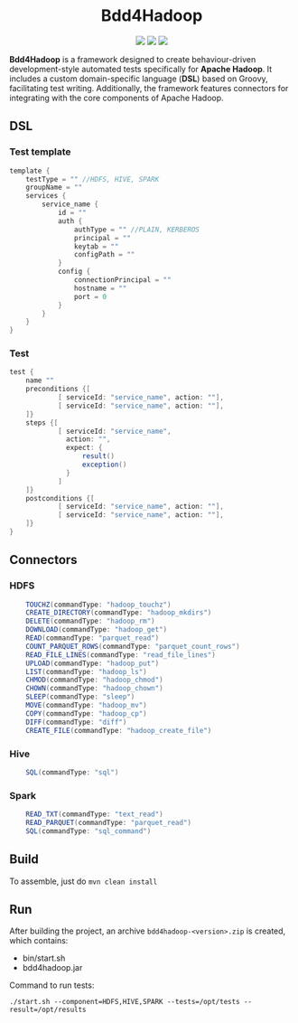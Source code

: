 <h1 align="center">Bdd4Hadoop</h1>
<p align="center">
<img src="https://img.shields.io/github/last-commit/gavr-dev/bdd4hadoop"/>
<a href="https://github.com/gavr-dev/bdd4hadoop/tags" alt="Tag"><img src="https://img.shields.io/github/v/tag/gavr-dev/bdd4hadoop"/></a>
<a href="https://github.com/gavr-dev/bdd4hadoop/blob/main/LICENSE" alt="GPLv3 licensed"><img src="https://img.shields.io/badge/license-GPLv3-blue"/></a>
</p>

**Bdd4Hadoop** is a framework designed to create behaviour-driven development-style automated tests specifically for **Apache Hadoop**.
It includes a custom domain-specific language (**DSL**) based on Groovy, facilitating test writing.
Additionally, the framework features connectors for integrating with the core components of Apache Hadoop.

## DSL
### Test template
```groovy
template {
    testType = "" //HDFS, HIVE, SPARK
    groupName = ""
    services {
        service_name {
            id = ""
            auth {
                authType = "" //PLAIN, KERBEROS
                principal = ""
                keytab = ""
                configPath = ""
            }
            config {
                connectionPrincipal = ""
                hostname = ""
                port = 0
            }
        }
    }
}
```
### Test
```groovy
test {
    name ""
    preconditions {[
            [ serviceId: "service_name", action: ""],
            [ serviceId: "service_name", action: ""],
    ]}
    steps {[
            [ serviceId: "service_name", 
              action: "",
              expect: {
                  result()
                  exception() 
              }
            ]
    ]}
    postconditions {[
            [ serviceId: "service_name", action: ""],
            [ serviceId: "service_name", action: ""],
    ]}
}
```

## Connectors
### HDFS
```groovy
    TOUCHZ(commandType: "hadoop_touchz")
    CREATE_DIRECTORY(commandType: "hadoop_mkdirs")
    DELETE(commandType: "hadoop_rm")
    DOWNLOAD(commandType: "hadoop_get")
    READ(commandType: "parquet_read")
    COUNT_PARQUET_ROWS(commandType: "parquet_count_rows")
    READ_FILE_LINES(commandType: "read_file_lines")
    UPLOAD(commandType: "hadoop_put")
    LIST(commandType: "hadoop_ls")
    CHMOD(commandType: "hadoop_chmod")
    CHOWN(commandType: "hadoop_chown")
    SLEEP(commandType: "sleep")
    MOVE(commandType: "hadoop_mv")
    COPY(commandType: "hadoop_cp")
    DIFF(commandType: "diff")
    CREATE_FILE(commandType: "hadoop_create_file")
```
### Hive
```groovy
    SQL(commandType: "sql")
```
### Spark
```groovy
    READ_TXT(commandType: "text_read")
    READ_PARQUET(commandType: "parquet_read")
    SQL(commandType: "sql_command")
```

## Build
To assemble, just do ```mvn clean install```

## Run
After building the project, an archive ```bdd4hadoop-<version>.zip``` is created, which contains:
- bin/start.sh
- bdd4hadoop.jar

Command to run tests:
```shell
./start.sh --component=HDFS,HIVE,SPARK --tests=/opt/tests --result=/opt/results
```